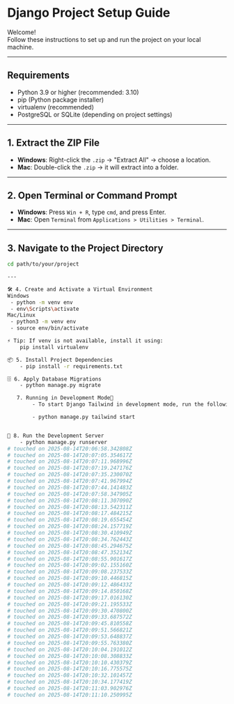 # Django Project Setup Guide

Welcome!  
Follow these instructions to set up and run the project on your local machine.

---

## Requirements

- Python 3.9 or higher (recommended: 3.10)
- pip (Python package installer)
- virtualenv (recommended)
- PostgreSQL or SQLite (depending on project settings)

---

## 1. Extract the ZIP File

- **Windows**: Right-click the `.zip` → "Extract All" → choose a location.
- **Mac**: Double-click the `.zip` → it will extract into a folder.

---

## 2. Open Terminal or Command Prompt

- **Windows**: Press `Win + R`, type `cmd`, and press Enter.
- **Mac**: Open `Terminal` from `Applications > Utilities > Terminal`.

---

## 3. Navigate to the Project Directory

```bash
cd path/to/your/project

---

🛠️ 4. Create and Activate a Virtual Environment
Windows
 - python -m venv env
 - env\Scripts\activate
Mac/Linux
 - python3 -m venv env
 - source env/bin/activate

⚡ Tip: If venv is not available, install it using:
    pip install virtualenv

📦 5. Install Project Dependencies
    - pip install -r requirements.txt

🗄️ 6. Apply Database Migrations
    - python manage.py migrate

   7. Running in Development Mode
        - To start Django Tailwind in development mode, run the following command in a terminal:

        - python manage.py tailwind start


🚀 8. Run the Development Server
    - python manage.py runserver
# touched on 2025-08-14T20:06:58.342808Z
# touched on 2025-08-14T20:07:05.354617Z
# touched on 2025-08-14T20:07:11.968996Z
# touched on 2025-08-14T20:07:19.247176Z
# touched on 2025-08-14T20:07:35.230070Z
# touched on 2025-08-14T20:07:41.967994Z
# touched on 2025-08-14T20:07:44.141483Z
# touched on 2025-08-14T20:07:58.347905Z
# touched on 2025-08-14T20:08:11.307090Z
# touched on 2025-08-14T20:08:13.542311Z
# touched on 2025-08-14T20:08:17.484215Z
# touched on 2025-08-14T20:08:19.655454Z
# touched on 2025-08-14T20:08:24.157719Z
# touched on 2025-08-14T20:08:30.410949Z
# touched on 2025-08-14T20:08:34.762443Z
# touched on 2025-08-14T20:08:45.294675Z
# touched on 2025-08-14T20:08:47.352134Z
# touched on 2025-08-14T20:08:55.901617Z
# touched on 2025-08-14T20:09:02.155160Z
# touched on 2025-08-14T20:09:08.237533Z
# touched on 2025-08-14T20:09:10.446815Z
# touched on 2025-08-14T20:09:12.486433Z
# touched on 2025-08-14T20:09:14.850168Z
# touched on 2025-08-14T20:09:17.016130Z
# touched on 2025-08-14T20:09:21.195533Z
# touched on 2025-08-14T20:09:30.470800Z
# touched on 2025-08-14T20:09:33.687572Z
# touched on 2025-08-14T20:09:45.810558Z
# touched on 2025-08-14T20:09:51.566821Z
# touched on 2025-08-14T20:09:53.648837Z
# touched on 2025-08-14T20:09:55.763380Z
# touched on 2025-08-14T20:10:04.191012Z
# touched on 2025-08-14T20:10:08.308833Z
# touched on 2025-08-14T20:10:10.430379Z
# touched on 2025-08-14T20:10:16.775575Z
# touched on 2025-08-14T20:10:32.101457Z
# touched on 2025-08-14T20:10:34.177419Z
# touched on 2025-08-14T20:11:03.902976Z
# touched on 2025-08-14T20:11:10.250995Z